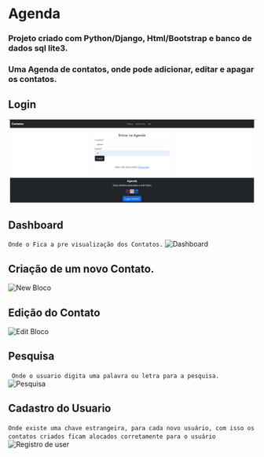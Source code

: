 # Agenda
### Projeto criado com Python/Django, Html/Bootstrap e banco de dados sql lite3.
### Uma Agenda de contatos, onde pode adicionar, editar e apagar os contatos.
## Login
![Login](./contacts/static/img/Capture1.PNG)
## Dashboard
``` Onde o Fica a pre visualização dos Contatos. ```
![Dashboard](./contacts/static/img/Capture2.PNG)
## Criação de um novo Contato.
![New Bloco](./contacts/static/img/Capture3.PNG)
## Edição do Contato
![Edit Bloco](./contacts/static/img/Capture4.PNG)
## Pesquisa
```  Onde o usuario digita uma palavra ou letra para a pesquisa. ```
![Pesquisa](./contacts/static/img/Capture5.PNG)
## Cadastro do Usuario
``` Onde existe uma chave estrangeira, para cada novo usuário, com isso os contatos criados ficam alocados corretamente para o usuário ```
![Registro de user](./contacts/static/img/Capture6.PNG)
